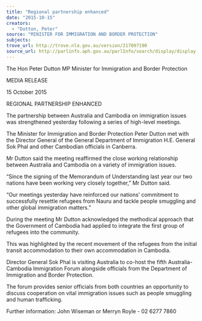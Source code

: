 ```yaml
---
title: "Regional partnership enhanced"
date: "2015-10-15"
creators:
  - "Dutton, Peter"
source: "MINISTER FOR IMMIGRATION AND BORDER PROTECTION"
subjects:
trove_url: http://trove.nla.gov.au/version/217097190
source_url: http://parlinfo.aph.gov.au/parlInfo/search/display/display.w3p;query=Id%3A%22media/pressrel/4135048%22
---
```


 The Hon Peter Dutton MP  Minister for Immigration and Border Protection 

 MEDIA RELEASE 

 15 October 2015   

 REGIONAL PARTNERSHIP ENHANCED   

 The partnership between Australia and Cambodia on immigration issues was  strengthened yesterday following a series of high-level meetings.   

 The Minister for Immigration and Border Protection Peter Dutton met with the   Director General of the General Department of Immigration H.E. General Sok Phal and  other Cambodian officials in Canberra.    

 Mr Dutton said the meeting reaffirmed the close working relationship between Australia  and Cambodia on a variety of immigration issues.   

 “Since the signing of the Memorandum of Understanding last year our two nations have  been working very closely together,” Mr Dutton said.   

 “Our meetings yesterday have reinforced our nations’ commitment to successfully  resettle refugees from Nauru and tackle people smuggling and other global immigration  matters.”   

 During the meeting Mr Dutton acknowledged the methodical approach that the  Government of Cambodia had applied to integrate the first group of refugees into the  community.    

 This was highlighted by the recent movement of the refugees from the initial transit  accommodation to their own accommodation in Cambodia.   

 Director General Sok Phal is visiting Australia to co-host the fifth Australia-Cambodia  Immigration Forum alongside officials from the Department of Immigration and Border  Protection.    

 The forum provides senior officials from both countries an opportunity to discuss  cooperation on vital immigration issues such as people smuggling and human  trafficking.    

 Further information: John Wiseman or Merryn Royle - 02 6277 7860  

